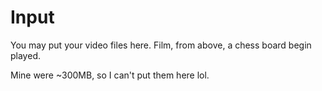 # Input

You may put your video files here.
Film, from above, a chess board begin played.

Mine were ~300MB, so I can't put them here lol.
